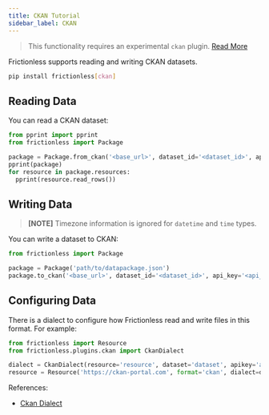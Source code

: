 ```yaml
---
title: CKAN Tutorial
sidebar_label: CKAN
---
```


> This functionality requires an experimental `ckan` plugin. [Read More](../../references/plugins-reference.md)

Frictionless supports reading and writing CKAN datasets.

```bash title="CLI"
pip install frictionless[ckan]
```

## Reading Data

You can read a CKAN dataset:

```python
from pprint import pprint
from frictionless import Package

package = Package.from_ckan('<base_url>', dataset_id='<dataset_id>', api_key='<api_key>')
pprint(package)
for resource in package.resources:
  pprint(resource.read_rows())
```

## Writing Data

> **[NOTE]** Timezone information is ignored for `datetime` and `time` types.

You can write a dataset to CKAN:

```python
from frictionless import Package

package = Package('path/to/datapackage.json')
package.to_ckan('<base_url>', dataset_id='<dataset_id>', api_key='<api_key>')
```

## Configuring Data

There is a dialect to configure how Frictionless read and write files in this format. For example:

```python
from frictionless import Resource
from frictionless.plugins.ckan import CkanDialect

dialect = CkanDialect(resource='resource', dataset='dataset', apikey='apikey')
resource = Resource('https://ckan-portal.com', format='ckan', dialect=dialect)
```

References:
- [Ckan Dialect](../../references/formats-reference.md#ckan)
